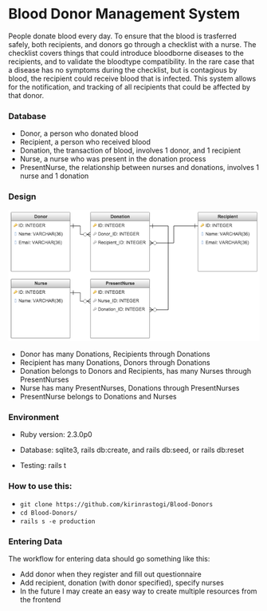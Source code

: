 # Blood Donor Management System

People donate blood every day. To ensure that the blood is trasferred safely, both recipients, and donors go through a checklist with a nurse. The checklist covers things that could introduce bloodborne diseases to the recipients, and to validate the bloodtype compatibility. In the rare case that a disease has no symptoms during the checklist, but is contagious by blood, the recipient could receive blood that is infected. This system allows for the notification, and tracking of all recipients that could be affected by that donor.

### Database

* Donor, a person who donated blood
* Recipient, a person who received blood
* Donation, the transaction of blood, involves 1 donor, and 1 recipient
* Nurse, a nurse who was present in the donation process
* PresentNurse, the relationship between nurses and donations, involves 1 nurse and 1 donation

### Design
![Database Schema](app/assets/images/schema.png "Database Schema")

* Donor has many Donations, Recipients through Donations
* Recipient has many Donations, Donors through Donations
* Donation belongs to Donors and Recipients, has many Nurses through PresentNurses
* Nurse has many PresentNurses, Donations through PresentNurses
* PresentNurse belongs to Donations and Nurses

### Environment

* Ruby version: 2.3.0p0

* Database: sqlite3, rails db:create, and rails db:seed, or rails db:reset

* Testing: rails t

### How to use this:
* ```git clone https://github.com/kirinrastogi/Blood-Donors```
* ```cd Blood-Donors/```
* ```rails s -e production```

### Entering Data
The workflow for entering data should go something like this:
* Add donor when they register and fill out questionnaire
* Add recipient, donation (with donor specified), specify nurses
* In the future I may create an easy way to create multiple resources from the frontend
